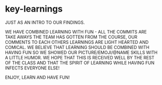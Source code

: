 # key-learnings

JUST AS AN INTRO TO OUR FINDINGS.

WE HAVE COMBINED LEARNING WITH FUN - ALL THE COMMITS ARE TAKE AWAYS THE TEAM HAS GOTTEN FROM THE COURSE, OUR COMMENTS TO EACH OTHERS LEARNINGS ARE LIGHT HEARTED AND COMICAL. WE BELIEVE THAT LEARNING SHOULD BE COMBINED WITH HAVING FUN SO WE SHOWED OUR PICTURE/EMOJI/@NAME SKILLS WITH A LITTLE HUMOR. WE HOPE THAT THIS IS RECEIVED WELL BY THE REST OF THE CLASS AND THAT THE SPIRIT OF LEARNING WHILE HAVING FUN INFECTS EVERYONE ELSE!

ENJOY, LEARN AND HAVE FUN!
